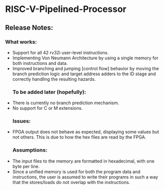 # RISC-V-Pipelined-Processor

## Release Notes:
  ### What works:
* Support for all 42 rv32i user-level instructions.
* Implementing Von Neumann Architecture by using a single memory for both instructions and data.
* Improved branching and jumping [control flow] behavior by moving the branch prediction logic and target address adders to the ID stage and correctly handling the resulting hazards.
  ### To be added later (hopefully):
* There is currently no branch prediction mechanism.
* No support for C or M extensions.
  ### Issues:
* FPGA output does not behave as expected, displaying some values but not others. This is due to how the hex files are read by the FPGA.
  ### Assumptions:
* The input files to the memory are formatted in hexadecimal, with one byte per line.
* Since a unified memory is used for both the program data and instructions, the user is assumed to write their programs in such a way that the stores/loads do not overlap with the instructions.

